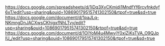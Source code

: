 https://docs.google.com/spreadsheets/d/1iDq3XyCKmjdj1MndfYf6rcvfnkdyf6xT/edit?usp=sharing&ouid=108690179515741302150&rtpof=true&sd=true
https://docs.google.com/document/d/1paJLq-NKmngDnJACXwsCKhjgxfNhLTvy/edit?usp=sharing&ouid=108690179515741302150&rtpof=true&sd=true
https://docs.google.com/document/d/1OlYoM4u4MwvjY0xjZiKsTVA_O9QJpIU_/edit?usp=sharing&ouid=108690179515741302150&rtpof=true&sd=true

